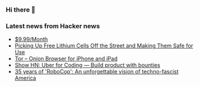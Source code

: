 ### Hi there 👋

<!--
**arashid-sh/arashid-sh** is a ✨ _special_ ✨ repository because its `README.md` (this file) appears on your GitHub profile.

Here are some ideas to get you started:

- 🔭 I’m currently working on ...
- 🌱 I’m currently learning ...
- 👯 I’m looking to collaborate on ...
- 🤔 I’m looking for help with ...
- 💬 Ask me about ...
- 📫 How to reach me: ...
- 😄 Pronouns: ...
- ⚡ Fun fact: ...
-->

### Latest news from Hacker news
<!-- BLOG-POST-LIST:START -->
- [$9.99/Month](https://basicappleguy.com/basicappleblog/999month)
- [Picking Up Free Lithium Cells Off the Street and Making Them Safe for Use](https://www.atomic14.com/2022/07/16/free-lithium-cells.html)
- [Tor – Onion Browser for iPhone and iPad](https://onionbrowser.com/about)
- [Show HN: Uber for Coding — Build product with bounties](https://algora.io)
- [35 years of &#39;RoboCop&#39;: An unforgettable vision of techno-fascist America](https://faroutmagazine.co.uk/35-years-robocop-techno-fascist-america/)
<!-- BLOG-POST-LIST:END -->
